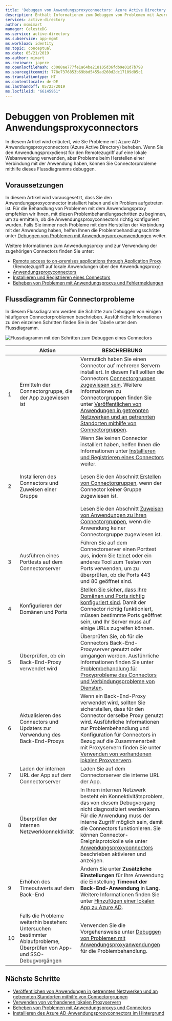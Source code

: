 ```yaml
---
title: 'Debuggen von Anwendungsproxyconnectors: Azure Active Directory | Microsoft-Dokumentation'
description: Enthält Informationen zum Debuggen von Problemen mit Azure AD-Anwendungsproxyconnectors (Azure Active Directory).
services: active-directory
author: msmimart
manager: CelesteDG
ms.service: active-directory
ms.subservice: app-mgmt
ms.workload: identity
ms.topic: conceptual
ms.date: 05/21/2019
ms.author: mimart
ms.reviewer: japere
ms.openlocfilehash: c3088ae777fe1a64be218105d36fdb9e01d7b798
ms.sourcegitcommit: 778e7376853b69bbd5455ad260d2dc17109d05c1
ms.translationtype: HT
ms.contentlocale: de-DE
ms.lasthandoff: 05/23/2019
ms.locfileid: "66145951"
---
```

# <a name="debug-application-proxy-connector-issues"></a>Debuggen von Problemen mit Anwendungsproxyconnectors 

In diesem Artikel wird erläutert, wie Sie Probleme mit Azure AD-Anwendungsproxyconnectors (Azure Active Directory) beheben. Wenn Sie den Anwendungsproxydienst für den Remotezugriff auf eine lokale Webanwendung verwenden, aber Probleme beim Herstellen einer Verbindung mit der Anwendung haben, können Sie Connectorprobleme mithilfe dieses Flussdiagramms debuggen. 

## <a name="before-you-begin"></a>Voraussetzungen

In diesem Artikel wird vorausgesetzt, dass Sie den Anwendungsproxyconnector installiert haben und ein Problem aufgetreten ist. Für die Behandlung von Problemen mit dem Anwendungsproxy empfehlen wir Ihnen, mit diesen Problembehandlungsschritten zu beginnen, um zu ermitteln, ob die Anwendungsproxyconnectors richtig konfiguriert wurden. Falls Sie immer noch Probleme mit dem Herstellen der Verbindung mit der Anwendung haben, helfen Ihnen die Problembehandlungsschritte unter [Debuggen von Problemen mit Anwendungsproxyanwendungen](application-proxy-debug-apps.md) weiter.  


Weitere Informationen zum Anwendungsproxy und zur Verwendung der zugehörigen Connectors finden Sie unter:

- [Remote access to on-premises applications through Application Proxy](application-proxy.md) (Remotezugriff auf lokale Anwendungen über den Anwendungsproxy)
- [Anwendungsproxyconnectors](application-proxy-connectors.md)
- [Installieren und Registrieren eines Connectors](application-proxy-add-on-premises-application.md)
- [Beheben von Problemen mit Anwendungsproxys und Fehlermeldungen](application-proxy-troubleshoot.md)

## <a name="flowchart-for-connector-issues"></a>Flussdiagramm für Connectorprobleme

In diesem Flussdiagramm werden die Schritte zum Debuggen von einigen häufigeren Connectorproblemen beschrieben. Ausführliche Informationen zu den einzelnen Schritten finden Sie in der Tabelle unter dem Flussdiagramm.

![Flussdiagramm mit den Schritten zum Debuggen eines Connectors](media/application-proxy-debug-connectors/application-proxy-connector-debugging-flowchart.png)

|  | Aktion | BESCHREIBUNG | 
|---------|---------|---------|
|1 | Ermitteln der Connectorgruppe, die der App zugewiesen ist | Vermutlich haben Sie einen Connector auf mehreren Servern installiert. In diesem Fall sollten die Connectors [Connectorgruppen zugewiesen sein](application-proxy-connector-groups.md#assign-applications-to-your-connector-groups). Weitere Informationen zu Connectorgruppen finden Sie unter [Veröffentlichen von Anwendungen in getrennten Netzwerken und an getrennten Standorten mithilfe von Connectorgruppen](application-proxy-connector-groups.md). |
|2 | Installieren des Connectors und Zuweisen einer Gruppe | Wenn Sie keinen Connector installiert haben, helfen Ihnen die Informationen unter [Installieren und Registrieren eines Connectors](application-proxy-add-on-premises-application.md#install-and-register-a-connector) weiter.<br></br>Lesen Sie den Abschnitt [Erstellen von Connectorgruppen](application-proxy-connector-groups.md#create-connector-groups), wenn der Connector keiner Gruppe zugewiesen ist.<br></br>Lesen Sie den Abschnitt [Zuweisen von Anwendungen zu Ihren Connectorgruppen](application-proxy-connector-groups.md#assign-applications-to-your-connector-groups), wenn die Anwendung keiner Connectorgruppe zugewiesen ist.|
|3 | Ausführen eines Porttests auf dem Connectorserver | Führen Sie auf dem Connectorserver einen Porttest aus, indem Sie [telnet](https://docs.microsoft.com/windows-server/administration/windows-commands/telnet) oder ein anderes Tool zum Testen von Ports verwenden, um zu überprüfen, ob die Ports 443 und 80 geöffnet sind.|
|4 | Konfigurieren der Domänen und Ports | [Stellen Sie sicher, dass Ihre Domänen und Ports richtig konfiguriert sind](application-proxy-add-on-premises-application.md#prepare-your-on-premises-environment). Damit der Connector richtig funktioniert, müssen bestimmte Ports geöffnet sein, und Ihr Server muss auf einige URLs zugreifen können. |
|5 | Überprüfen, ob ein Back-End-Proxy verwendet wird | Überprüfen Sie, ob für die Connectors Back-End-Proxyserver genutzt oder umgangen werden. Ausführliche Informationen finden Sie unter [Problembehandlung für Proxyprobleme des Connectors und Verbindungsprobleme von Diensten](application-proxy-configure-connectors-with-proxy-servers.md#troubleshoot-connector-proxy-problems-and-service-connectivity-issues). |
|6 | Aktualisieren des Connectors und Updaters zur Verwendung des Back-End-Proxys | Wenn ein Back-End-Proxy verwendet wird, sollten Sie sicherstellen, dass für den Connector derselbe Proxy genutzt wird. Ausführliche Informationen zur Problembehandlung und Konfiguration für Connectors in Bezug auf die Zusammenarbeit mit Proxyservern finden Sie unter [Verwenden von vorhandenen lokalen Proxyservern](application-proxy-configure-connectors-with-proxy-servers.md). |
|7 | Laden der internen URL der App auf dem Connectorserver | Laden Sie auf dem Connectorserver die interne URL der App. |
|8 | Überprüfen der internen Netzwerkkonnektivität | In Ihrem internen Netzwerk besteht ein Konnektivitätsproblem, das von diesem Debugvorgang nicht diagnostiziert werden kann. Für die Anwendung muss der interne Zugriff möglich sein, damit die Connectors funktionieren. Sie können Connector-Ereignisprotokolle wie unter [Anwendungsproxyconnectors](application-proxy-connectors.md#under-the-hood) beschrieben aktivieren und anzeigen. |
|9 | Erhöhen des Timeoutwerts auf dem Back-End | Ändern Sie unter **Zusätzliche Einstellungen** für Ihre Anwendung die Einstellung **Timeout der Back-End-Anwendung** in **Lang**. Weitere Informationen finden Sie unter [Hinzufügen einer lokalen App zu Azure AD](application-proxy-add-on-premises-application.md#add-an-on-premises-app-to-azure-ad). |
|10 | Falls die Probleme weiterhin bestehen: Untersuchen bestimmter Ablaufprobleme, Überprüfen von App- und SSO-Debugvorgängen | Verwenden Sie die Vorgehensweise unter [Debuggen von Problemen mit Anwendungsproxyanwendungen](application-proxy-debug-apps.md) für die Problembehandlung. |

## <a name="next-steps"></a>Nächste Schritte


* [Veröffentlichen von Anwendungen in getrennten Netzwerken und an getrennten Standorten mithilfe von Connectorgruppen](application-proxy-connector-groups.md)
* [Verwenden von vorhandenen lokalen Proxyservern](application-proxy-configure-connectors-with-proxy-servers.md)
* [Beheben von Problemen mit Anwendungsproxys und Connectors](application-proxy-troubleshoot.md)
* [Installieren des Azure AD-Anwendungsproxyconnectors im Hintergrund](application-proxy-register-connector-powershell.md)
